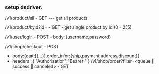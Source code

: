 ### setup dsdriver.

/v1/product/all - GET --- get all products

/v1/product/byid?id=<product-id> - GET - get single product by id (0 - 255)


/v1/user/login - POST - body :{username,password}


/v1/shop/checkout - POST
- body:{cart:[{...}],order_infor:{ship,payment,address,discount}}
- headers : {
    "Authorization":"Bearer <token>"
}
/v1/shop/order?filter=<queue || success || canceled> - GET